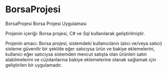 # BorsaProjesi

BorsaProjesi
Borsa Projesi Uygulaması

Projenin içeriği: Borsa projesi, C# ve Sql kullanılarak geliştirilmiştir.

Projenin amacı: Borsa projesi, sistemdeki kullanıcıların (alıcı ve/veya satıcı) sisteme güvenilir bir şekilde eğer satıcıysa ürün ve bakiye eklemelerini, 
kullanıcı eğer satıcıysa sistemden mevcut satışta olan ürünleri satın alabilmelerini ve cüzdanlarına bakiye eklemelerine olanak sağlamak için geliştirilen bir uygulamadır.
